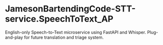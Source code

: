 # JamesonBartendingCode-STT-service.SpeechToText_AP
English-only Speech-to-Text microservice using FastAPI and Whisper. Plug-and-play for future translation and triage system.
